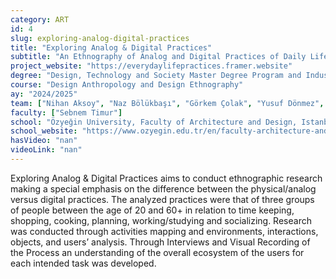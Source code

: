 ```yaml
---
category: ART
id: 4
slug: exploring-analog-digital-practices
title: "Exploring Analog & Digital Practices"
subtitle: "An Ethnography of Analog and Digital Practices of Daily Life"
project_website: "https://everydaylifepractices.framer.website"
degree: "Design, Technology and Society Master Degree Program and Industrial Design Undergraduate Program"
course: "Design Anthropology and Design Ethnography"
ay: "2024/2025"
team: ["Nihan Aksoy", "Naz Bölükbaşı", "Görkem Çolak", "Yusuf Dönmez", "Elif Ilbay", "Elif Özgüder", "Cansu Akverdi", "Zülal Koç", "Zeynep Yazıcı", "Zeynep Yaşar", "Ayşe Yıldız Büyükşahin", "İsmail Umut Yüzer", "Tuana Ildız", "Tarık Şahin", "Duru Su Dolap", "Nil Palaz", "Mina Yersal", "Edvin Mert Cincioğlu", "Melis Akti", "Lara Özpetek", "Irmak Özmenek", "Irem Timur", "Şükrü Hakan Oral", "Efe Gezen", "Duru Şevketbeyoğlu", "Dila Ferhatoğlu", "Beren Ay"]
faculty: ["Sebnem Timur"]
school: "Özyeğin University, Faculty of Architecture and Design, Istanbul, Türkiye"
school_website: "https://www.ozyegin.edu.tr/en/faculty-architecture-and-design"
hasVideo: "nan"
videoLink: "nan"
---
```


Exploring Analog & Digital Practices aims to conduct ethnographic research making a special emphasis on the difference between the physical/analog versus digital practices. The analyzed practices were that of three groups of people between the age of 20 and 60+ in relation to time keeping, shopping, cooking, planning, working/studying and socializing. Research was conducted through activities mapping and environments, interactions, objects, and users’ analysis. Through Interviews and Visual Recording of the Process an understanding of the overall ecosystem of the users for each intended task was developed.
